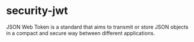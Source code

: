 # security-jwt


JSON Web Token is a standard that aims to transmit or store JSON objects in a compact and secure way between different applications.
